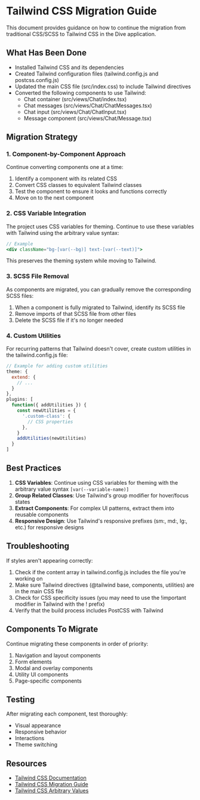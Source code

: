 # Tailwind CSS Migration Guide

This document provides guidance on how to continue the migration from traditional CSS/SCSS to Tailwind CSS in the Dive application.

## What Has Been Done

- Installed Tailwind CSS and its dependencies
- Created Tailwind configuration files (tailwind.config.js and postcss.config.js)
- Updated the main CSS file (src/index.css) to include Tailwind directives
- Converted the following components to use Tailwind:
  - Chat container (src/views/Chat/index.tsx)
  - Chat messages (src/views/Chat/ChatMessages.tsx)
  - Chat input (src/views/Chat/ChatInput.tsx)
  - Message component (src/views/Chat/Message.tsx)

## Migration Strategy

### 1. Component-by-Component Approach

Continue converting components one at a time:

1. Identify a component with its related CSS
2. Convert CSS classes to equivalent Tailwind classes
3. Test the component to ensure it looks and functions correctly
4. Move on to the next component

### 2. CSS Variable Integration

The project uses CSS variables for theming. Continue to use these variables with Tailwind using the arbitrary value syntax:

```jsx
// Example
<div className="bg-[var(--bg)] text-[var(--text)]">
```

This preserves the theming system while moving to Tailwind.

### 3. SCSS File Removal

As components are migrated, you can gradually remove the corresponding SCSS files:

1. When a component is fully migrated to Tailwind, identify its SCSS file
2. Remove imports of that SCSS file from other files
3. Delete the SCSS file if it's no longer needed

### 4. Custom Utilities

For recurring patterns that Tailwind doesn't cover, create custom utilities in the tailwind.config.js file:

```js
// Example for adding custom utilities
theme: {
  extend: {
    // ...
  }
},
plugins: [
  function({ addUtilities }) {
    const newUtilities = {
      '.custom-class': {
        // CSS properties
      },
    }
    addUtilities(newUtilities)
  }
]
```

## Best Practices

1. **CSS Variables**: Continue using CSS variables for theming with the arbitrary value syntax `[var(--variable-name)]`
2. **Group Related Classes**: Use Tailwind's group modifier for hover/focus states
3. **Extract Components**: For complex UI patterns, extract them into reusable components
4. **Responsive Design**: Use Tailwind's responsive prefixes (sm:, md:, lg:, etc.) for responsive designs

## Troubleshooting

If styles aren't appearing correctly:

1. Check if the content array in tailwind.config.js includes the file you're working on
2. Make sure Tailwind directives (@tailwind base, components, utilities) are in the main CSS file
3. Check for CSS specificity issues (you may need to use the !important modifier in Tailwind with the ! prefix)
4. Verify that the build process includes PostCSS with Tailwind

## Components To Migrate

Continue migrating these components in order of priority:

1. Navigation and layout components
2. Form elements 
3. Modal and overlay components
4. Utility UI components
5. Page-specific components

## Testing

After migrating each component, test thoroughly:
- Visual appearance
- Responsive behavior
- Interactions
- Theme switching

## Resources

- [Tailwind CSS Documentation](https://tailwindcss.com/docs)
- [Tailwind CSS Migration Guide](https://tailwindcss.com/docs/migration-guide)
- [Tailwind CSS Arbitrary Values](https://tailwindcss.com/docs/adding-custom-styles#using-arbitrary-values) 